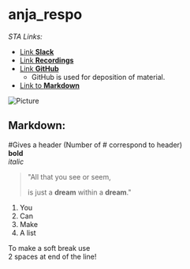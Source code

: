# anja_respo
_STA Links:_

* [Link **Slack**](https://app.slack.com/client/T02CJQR7E8N/C02CARBL5SB/thread/C02CARBL5SB-1632234586.001400)
* [Link **Recordings**](https://tube.switch.ch/channels/RWOtNGIrWT)
* [Link **GitHub**](https://github.com/sta426hs2021/material)
  * GitHub is used for deposition of material.
* [Link to **Markdown**](https://www.markdowntutorial.com/conclusion/)


![Picture](https://hddesktopwallpapers.in/wp-content/uploads/2015/09/chipmunk-picture.jpg)

## Markdown:
#Gives a header (Number of # correspond to header)  
**bold**  
_italic_
> "All that you see or seem,
>
>is just a **dream** within a **dream**."
1. You 
2. Can
3. Make 
4. A list

To make a soft break use  
2 spaces at end of the line!